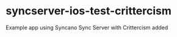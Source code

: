syncserver-ios-test-crittercism
===============================

Example app using Syncano Sync Server with Crittercism added
